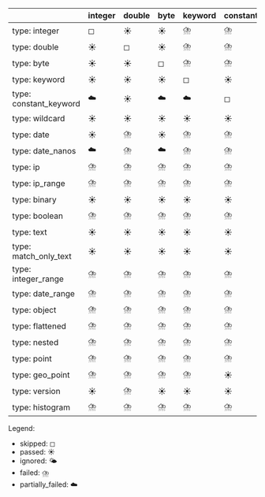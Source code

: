 |                        | integer   | double   | byte   | keyword   | constant_keyword   | wildcard   | date   | date_nanos   | ip   | ip_range   | binary   | boolean   | text   | match_only_text   | integer_range   | date_range   | object   | flattened   | nested   | point   | geo_point   | version   | histogram   |
|------------------------|-----------|----------|--------|-----------|--------------------|------------|--------|--------------|------|------------|----------|-----------|--------|-------------------|-----------------|--------------|----------|-------------|----------|---------|-------------|-----------|-------------|
| type: integer          | ◻         | ☀️       | ☀️     | ⛈️        | ⛈️                 | ⛈️         | ⛈️     | ⛈️           | ⛈️   | ⛈️         | ⛈️       | ☁️        | ⛈️     | ⛈️                | ⛈️              | ⛈️           | ⛈️       | ⛈️          | ⛈️       | ☁️      | ☁️          | ⛈️        | ⛈️          |
| type: double           | ☀️        | ◻        | ☀️     | ⛈️        | ⛈️                 | ⛈️         | ☁️     | ☁️           | ⛈️   | ⛈️         | ⛈️       | ☁️        | ⛈️     | ⛈️                | ⛈️              | ⛈️           | ⛈️       | ⛈️          | ⛈️       | ☁️      | ☁️          | ⛈️        | ⛈️          |
| type: byte             | ☀️        | ☀️       | ◻      | ⛈️        | ⛈️                 | ⛈️         | ⛈️     | ⛈️           | ⛈️   | ⛈️         | ⛈️       | ☁️        | ⛈️     | ⛈️                | ⛈️              | ⛈️           | ⛈️       | ⛈️          | ⛈️       | ☁️      | ☁️          | ⛈️        | ⛈️          |
| type: keyword          | ☀️        | ☀️       | ☀️     | ◻         | ☀️                 | ☀️         | ☀️     | ☀️           | ☀️   | ☀️         | ☀️       | ☀️        | ☀️     | ☀️                | ⛈️              | ⛈️           | ⛈️       | ⛈️          | ⛈️       | ☁️      | ☁️          | ☀️        | ⛈️          |
| type: constant_keyword | ☁️        | ☀️       | ☁️     | ☁️        | ◻                  | ☀️         | ☁️     | ☁️           | ☁️   | ☀️         | ☀️       | ☁️        | ☀️     | ☀️                | ⛈️              | ⛈️           | ⛈️       | ⛈️          | ⛈️       | ☁️      | ☁️          | ⛈️        | ⛈️          |
| type: wildcard         | ☀️        | ☀️       | ☀️     | ☀️        | ☀️                 | ◻          | ☀️     | ☀️           | ☀️   | ☀️         | ☀️       | ☀️        | ☀️     | ☀️                | ⛈️              | ⛈️           | ⛈️       | ⛈️          | ⛈️       | ☁️      | ☁️          | ☀️        | ⛈️          |
| type: date             | ☀️        | ⛈️       | ☀️     | ⛈️        | ⛈️                 | ⛈️         | ◻      | ☀️           | ⛈️   | ⛈️         | ⛈️       | ⛈️        | ⛈️     | ⛈️                | ⛈️              | ⛈️           | ⛈️       | ⛈️          | ⛈️       | ☁️      | ☁️          | ⛈️        | ⛈️          |
| type: date_nanos       | ☁️        | ⛈️       | ☁️     | ⛈️        | ⛈️                 | ⛈️         | ☀️     | ◻            | ⛈️   | ⛈️         | ⛈️       | ⛈️        | ⛈️     | ⛈️                | ⛈️              | ⛈️           | ⛈️       | ⛈️          | ⛈️       | ⛈️      | ⛈️          | ⛈️        | ⛈️          |
| type: ip               | ⛈️        | ⛈️       | ⛈️     | ⛈️        | ⛈️                 | ⛈️         | ⛈️     | ⛈️           | ◻    | ⛈️         | ⛈️       | ⛈️        | ⛈️     | ⛈️                | ⛈️              | ⛈️           | ⛈️       | ⛈️          | ⛈️       | ⛈️      | ⛈️          | ⛈️        | ⛈️          |
| type: ip_range         | ⛈️        | ⛈️       | ⛈️     | ⛈️        | ⛈️                 | ⛈️         | ⛈️     | ⛈️           | ☁️   | ◻          | ⛈️       | ⛈️        | ⛈️     | ⛈️                | ⛈️              | ⛈️           | ⛈️       | ⛈️          | ⛈️       | ⛈️      | ⛈️          | ⛈️        | ⛈️          |
| type: binary           | ☀️        | ☀️       | ☀️     | ☀️        | ☀️                 | ☀️         | ☀️     | ☀️           | ☀️   | ☀️         | ◻        | ☀️        | ☀️     | ☀️                | ⛈️              | ⛈️           | ⛈️       | ⛈️          | ☀️       | ☁️      | ☁️          | ☀️        | ⛈️          |
| type: boolean          | ⛈️        | ⛈️       | ⛈️     | ⛈️        | ⛈️                 | ⛈️         | ⛈️     | ⛈️           | ⛈️   | ⛈️         | ⛈️       | ◻         | ⛈️     | ⛈️                | ⛈️              | ⛈️           | ⛈️       | ⛈️          | ⛈️       | ⛈️      | ⛈️          | ⛈️        | ⛈️          |
| type: text             | ☀️        | ☀️       | ☀️     | ☀️        | ☀️                 | ☀️         | ☀️     | ☀️           | ☀️   | ☀️         | ☀️       | ☀️        | ◻      | ☀️                | ⛈️              | ⛈️           | ⛈️       | ⛈️          | ⛈️       | ☁️      | ☁️          | ☀️        | ⛈️          |
| type: match_only_text  | ☀️        | ☀️       | ☀️     | ☀️        | ☀️                 | ☀️         | ☀️     | ☀️           | ☀️   | ☀️         | ☀️       | ☀️        | ☀️     | ◻                 | ⛈️              | ⛈️           | ⛈️       | ⛈️          | ⛈️       | ☁️      | ☁️          | ☀️        | ⛈️          |
| type: integer_range    | ⛈️        | ⛈️       | ⛈️     | ⛈️        | ⛈️                 | ⛈️         | ⛈️     | ⛈️           | ⛈️   | ⛈️         | ⛈️       | ⛈️        | ⛈️     | ⛈️                | ◻               | ⛈️           | ⛈️       | ⛈️          | ⛈️       | ⛈️      | ⛈️          | ⛈️        | ⛈️          |
| type: date_range       | ⛈️        | ⛈️       | ⛈️     | ⛈️        | ⛈️                 | ⛈️         | ⛈️     | ⛈️           | ⛈️   | ⛈️         | ⛈️       | ⛈️        | ⛈️     | ⛈️                | ☀️              | ◻            | ⛈️       | ⛈️          | ⛈️       | ⛈️      | ⛈️          | ⛈️        | ⛈️          |
| type: object           | ⛈️        | ⛈️       | ⛈️     | ⛈️        | ⛈️                 | ⛈️         | ⛈️     | ⛈️           | ⛈️   | ⛈️         | ⛈️       | ⛈️        | ⛈️     | ⛈️                | ☀️              | ☀️           | ◻        | ☀️          | ☀️       | ☁️      | ☁️          | ⛈️        | ☀️          |
| type: flattened        | ⛈️        | ⛈️       | ⛈️     | ⛈️        | ⛈️                 | ⛈️         | ⛈️     | ⛈️           | ⛈️   | ⛈️         | ⛈️       | ⛈️        | ⛈️     | ⛈️                | ☀️              | ☀️           | ☀️       | ◻           | ☀️       | ☁️      | ☁️          | ⛈️        | ☀️          |
| type: nested           | ⛈️        | ⛈️       | ⛈️     | ⛈️        | ⛈️                 | ⛈️         | ⛈️     | ⛈️           | ⛈️   | ⛈️         | ⛈️       | ⛈️        | ⛈️     | ⛈️                | ☀️              | ☀️           | ☀️       | ☀️          | ◻        | ☁️      | ☁️          | ⛈️        | ☀️          |
| type: point            | ⛈️        | ⛈️       | ⛈️     | ⛈️        | ⛈️                 | ⛈️         | ⛈️     | ⛈️           | ⛈️   | ⛈️         | ⛈️       | ⛈️        | ⛈️     | ⛈️                | ⛈️              | ⛈️           | ⛈️       | ⛈️          | ⛈️       | ◻       | ☁️          | ⛈️        | ⛈️          |
| type: geo_point        | ⛈️        | ⛈️       | ⛈️     | ⛈️        | ☀️                 | ⛈️         | ⛈️     | ⛈️           | ⛈️   | ⛈️         | ⛈️       | ☁️        | ⛈️     | ⛈️                | ⛈️              | ⛈️           | ⛈️       | ⛈️          | ⛈️       | ☁️      | ◻           | ⛈️        | ⛈️          |
| type: version          | ☀️        | ⛈️       | ☀️     | ☀️        | ☀️                 | ☀️         | ☁️     | ☁️           | ☀️   | ☀️         | ☀️       | ☀️        | ☀️     | ☀️                | ⛈️              | ⛈️           | ⛈️       | ⛈️          | ⛈️       | ☁️      | ☁️          | ◻         | ⛈️          |
| type: histogram        | ⛈️        | ⛈️       | ⛈️     | ⛈️        | ⛈️                 | ⛈️         | ⛈️     | ⛈️           | ⛈️   | ⛈️         | ⛈️       | ⛈️        | ⛈️     | ⛈️                | ⛈️              | ⛈️           | ⛈️       | ⛈️          | ⛈️       | ⛈️      | ⛈️          | ⛈️        | ◻           |

Legend:
- skipped: ◻
- passed: ☀️
- ignored: 🌤️
- failed: ⛈️
- partially_failed: ☁️